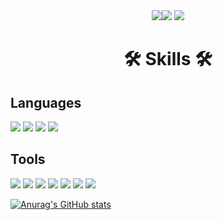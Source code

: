 <div align = "center"> <img src = "https://www.codewars.com/users/jadeidol1/badges/micro"></a><img src = "https://img.shields.io/badge/qu13210@gmail.com-EA4335?style=flat-square&logo=Gmail&logoColor=white"/> <img src = "https://img.shields.io/github/followers/jadeidol1?style=social"> </div>

<div align="center"><h1>🛠 Skills 🛠</h1></div>

## Languages

<img src = "https://img.shields.io/badge/JavaScript-F7DF1E?style=flat-square&logo=JavaScript&logoColor=white"/>  <img src = "https://img.shields.io/badge/React-61DAFB?style=flat-square&logo=React&logoColor=white"/> <img src = "https://img.shields.io/badge/Html5-E34F26?style=flat-square&logo=Html5&logoColor=white"/>  <img src = "https://img.shields.io/badge/CSS3-1572B6?style=flat-square&logo=CSS3&logoColor=white"/>   
## Tools

<img src = "https://img.shields.io/badge/Visual Studio Code-007ACC?style=flat-square&logo=Visual Studio Code&logoColor=white"/>  <img src = "https://img.shields.io/badge/Git-F05032?style=flat-square&logo=Git&logoColor=white"/> <img src = "https://img.shields.io/badge/GitHub-181717?style=flat-square&logo=GitHub&logoColor=white"/>  <img src = "https://img.shields.io/badge/Google Chrome-4285F4?style=flat-square&logo=Google Chrome&logoColor=white"/> <img src = "https://img.shields.io/badge/macOS-000000?style=flat-square&logo=macOS&logoColor=white"/>  <img src = "https://img.shields.io/badge/Codewars-B1361E?style=flat-square&logo=CodeWars&logoColor=white"/> <img src = "https://img.shields.io/badge/MDN Web Docs-000000?style=flat-square&logo=MDN Web Docs&logoColor=white"/> 


[![Anurag's GitHub stats](https://github-readme-stats.vercel.app/api?username=jadeidol1&theme=tokyonight&show_icons=true)](https://github.com/anuraghazra/github-readme-stats)

